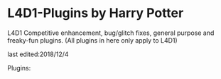 # L4D1-Plugins by Harry Potter
L4D1 Competitive enhancement, bug/glitch fixes, general purpose and freaky-fun plugins.
(All plugins in here only apply to L4D1) 

last edited:2018/12/4

Plugins:


